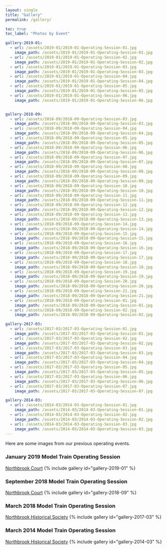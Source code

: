 ```yaml
---
layout: single
title: "Gallery"
permalink: /gallery/

toc: true
toc_label: "Photos by Event"

gallery-2019-01:
  - url: /assets/2019-01/2019-01-Operating-Session-01.jpg
    image_path: /assets/2019-01/2019-01-Operating-Session-01.jpg
  - url: /assets/2019-01/2019-01-Operating-Session-02.jpg
    image_path: /assets/2019-01/2019-01-Operating-Session-02.jpg
  - url: /assets/2019-01/2019-01-Operating-Session-03.jpg
    image_path: /assets/2019-01/2019-01-Operating-Session-03.jpg
  - url: /assets/2019-01/2019-01-Operating-Session-04.jpg
    image_path: /assets/2019-01/2019-01-Operating-Session-04.jpg
  - url: /assets/2019-01/2019-01-Operating-Session-05.jpg
    image_path: /assets/2019-01/2019-01-Operating-Session-05.jpg
  - url: /assets/2019-01/2019-01-Operating-Session-06.jpg
    image_path: /assets/2019-01/2019-01-Operating-Session-06.jpg


gallery-2018-09:
  - url: /assets/2018-09/2018-09-Operating-Session-03.jpg
    image_path: /assets/2018-09/2018-09-Operating-Session-03.jpg
  - url: /assets/2018-09/2018-09-Operating-Session-04.jpg
    image_path: /assets/2018-09/2018-09-Operating-Session-04.jpg
  - url: /assets/2018-09/2018-09-Operating-Session-05.jpg
    image_path: /assets/2018-09/2018-09-Operating-Session-05.jpg
  - url: /assets/2018-09/2018-09-Operating-Session-06.jpg
    image_path: /assets/2018-09/2018-09-Operating-Session-06.jpg
  - url: /assets/2018-09/2018-09-Operating-Session-07.jpg
    image_path: /assets/2018-09/2018-09-Operating-Session-07.jpg
  - url: /assets/2018-09/2018-09-Operating-Session-08.jpg
    image_path: /assets/2018-09/2018-09-Operating-Session-08.jpg
  - url: /assets/2018-09/2018-09-Operating-Session-09.jpg
    image_path: /assets/2018-09/2018-09-Operating-Session-09.jpg
  - url: /assets/2018-09/2018-09-Operating-Session-10.jpg
    image_path: /assets/2018-09/2018-09-Operating-Session-10.jpg
  - url: /assets/2018-09/2018-09-Operating-Session-11.jpg
    image_path: /assets/2018-09/2018-09-Operating-Session-11.jpg
  - url: /assets/2018-09/2018-09-Operating-Session-12.jpg
    image_path: /assets/2018-09/2018-09-Operating-Session-12.jpg
  - url: /assets/2018-09/2018-09-Operating-Session-13.jpg
    image_path: /assets/2018-09/2018-09-Operating-Session-13.jpg
  - url: /assets/2018-09/2018-09-Operating-Session-14.jpg
    image_path: /assets/2018-09/2018-09-Operating-Session-14.jpg
  - url: /assets/2018-09/2018-09-Operating-Session-15.jpg
    image_path: /assets/2018-09/2018-09-Operating-Session-15.jpg
  - url: /assets/2018-09/2018-09-Operating-Session-16.jpg
    image_path: /assets/2018-09/2018-09-Operating-Session-16.jpg
  - url: /assets/2018-09/2018-09-Operating-Session-17.jpg
    image_path: /assets/2018-09/2018-09-Operating-Session-17.jpg
  - url: /assets/2018-09/2018-09-Operating-Session-18.jpg
    image_path: /assets/2018-09/2018-09-Operating-Session-18.jpg
  - url: /assets/2018-09/2018-09-Operating-Session-19.jpg
    image_path: /assets/2018-09/2018-09-Operating-Session-19.jpg
  - url: /assets/2018-09/2018-09-Operating-Session-20.jpg
    image_path: /assets/2018-09/2018-09-Operating-Session-20.jpg
  - url: /assets/2018-09/2018-09-Operating-Session-21.jpg
    image_path: /assets/2018-09/2018-09-Operating-Session-21.jpg
  - url: /assets/2018-09/2018-09-Operating-Session-01.jpg
    image_path: /assets/2018-09/2018-09-Operating-Session-01.jpg
  - url: /assets/2018-09/2018-09-Operating-Session-02.jpg
    image_path: /assets/2018-09/2018-09-Operating-Session-02.jpg

gallery-2017-03:
  - url: /assets/2017-03/2017-03-Operating-Session-01.jpg
    image_path: /assets/2017-03/2017-03-Operating-Session-01.jpg
  - url: /assets/2017-03/2017-03-Operating-Session-02.jpg
    image_path: /assets/2017-03/2017-03-Operating-Session-02.jpg
  - url: /assets/2017-03/2017-03-Operating-Session-03.jpg
    image_path: /assets/2017-03/2017-03-Operating-Session-03.jpg
  - url: /assets/2017-03/2017-03-Operating-Session-04.jpg
    image_path: /assets/2017-03/2017-03-Operating-Session-04.jpg
  - url: /assets/2017-03/2017-03-Operating-Session-05.jpg
    image_path: /assets/2017-03/2017-03-Operating-Session-05.jpg
  - url: /assets/2017-03/2017-03-Operating-Session-06.jpg
    image_path: /assets/2017-03/2017-03-Operating-Session-06.jpg
  - url: /assets/2017-03/2017-03-Operating-Session-07.jpg
    image_path: /assets/2017-03/2017-03-Operating-Session-07.jpg

gallery-2014-03:
  - url: /assets/2014-03/2014-03-Operating-Session-01.jpg
    image_path: /assets/2014-03/2014-03-Operating-Session-01.jpg
  - url: /assets/2014-03/2014-03-Operating-Session-02.jpg
    image_path: /assets/2014-03/2014-03-Operating-Session-02.jpg
  - url: /assets/2014-03/2014-03-Operating-Session-03.jpg
    image_path: /assets/2014-03/2014-03-Operating-Session-03.jpg
---
```

Here are some images from our previous operating events.
### January 2019 Model Train Operating Session
[Northbrook Court](http://www.northbrookcourt.com)
{% include gallery id="gallery-2019-01" %}

### September 2018 Model Train Operating Session 
[Northbrook Court](http://www.northbrookcourt.com)
{% include gallery id="gallery-2018-09" %}

### March 2018 Model Train Operating Session
[Northbrook Historical Society](http://www.northbrookhistory.org)
{% include gallery id="gallery-2017-03" %}

### March 2014 Model Train Operating Session
[Northbrook Historical Society](http://www.northbrookhistory.org)
{% include gallery id="gallery-2014-03" %}

